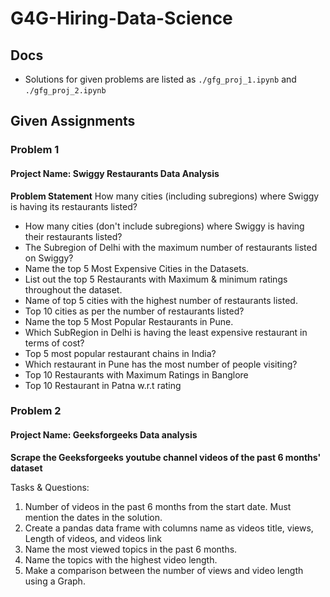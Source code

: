 # G4G-Hiring-Data-Science
## Docs
- Solutions for given problems are listed as ``./gfg_proj_1.ipynb`` and ``./gfg_proj_2.ipynb``

## Given Assignments
### Problem 1
#### Project Name: Swiggy Restaurants Data Analysis

**Problem Statement**
How many cities (including subregions) where Swiggy is having its restaurants listed?
- How many cities  (don't include subregions) where Swiggy is having their restaurants listed?
- The Subregion of Delhi with the maximum number of restaurants listed on Swiggy?
- Name the top 5 Most Expensive Cities in the Datasets.
- List out the top 5 Restaurants with Maximum & minimum ratings throughout the dataset.
- Name of top 5 cities with the highest number of restaurants listed.
- Top 10 cities as per the number of restaurants listed?
- Name the top 5 Most Popular Restaurants in Pune.
- Which SubRegion in Delhi is having the least expensive restaurant in terms of cost?
- Top 5 most popular restaurant chains in India?
- Which restaurant in Pune has the most number of people visiting?
- Top 10 Restaurants with Maximum Ratings in Banglore
- Top 10 Restaurant in Patna w.r.t rating

### Problem 2
#### Project Name: Geeksforgeeks Data analysis
**Scrape the Geeksforgeeks youtube channel videos of the past 6 months' dataset**

Tasks & Questions:
1. Number of videos in the past 6 months from the start date. Must mention the dates in the solution.
2. Create a pandas data frame with columns name as videos title, views, Length of videos, and videos link
3. Name the most viewed topics in the past 6 months.
4. Name the topics with the highest video length.
5. Make a comparison between the number of views and video length using a Graph.

